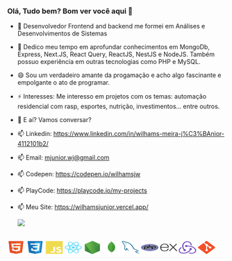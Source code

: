 ### Olá, Tudo bem? Bom ver você aqui 👋 

- 🔭 Desenvolvedor Frontend and backend me formei em Análises e Desenvolvimentos de Sistemas
- 👯  Dedico meu tempo em aprofundar conhecimentos em MongoDb, Express, Next.JS, React Query, ReactJS, NestJS e NodeJS.
Também possuo experiência em outras tecnologias como PHP e MySQL.
- 😄 Sou um verdadeiro amante da progamação e acho algo fascinante e empolgante o ato de programar.
- ⚡ Interesses: Me interesso em projetos com os temas: automação residencial com rasp, esportes, nutrição, investimentos... entre outros.
- 🌱 E aí? Vamos conversar?

- 📫 Linkedin: https://www.linkedin.com/in/wilhams-meira-j%C3%BAnior-4112101b2/
- 📫 Email: mjunior.wj@gmail.com
- 📫 Codepen: https://codepen.io/wilhamsjw
- 📫 PlayCode: https://playcode.io/my-projects
- 📫 Meu Site: https://wilhamsjunior.vercel.app/
  <!-- <img height="180em" src="https://github-readme-stats.vercel.app/api?username=wilhamsJW&show_icons=true&theme=radical&include_all_commits=true&count_private=true"/> -->

  <img height="180em" src="https://github-readme-stats.vercel.app/api/top-langs/?username=wilhamsJW&layout=compact&langs_count=7&theme=radical"/>

<!-- Ícones de Html, Css, JS e react -->
<div style="display: inline_block"><br>
    <img align="center" alt="HTML" height="30" width="40" src="https://raw.githubusercontent.com/devicons/devicon/master/icons/html5/html5-original.svg">
    <img align="center" alt="CSS" height="30" width="40" src="https://raw.githubusercontent.com/devicons/devicon/master/icons/css3/css3-original.svg">
  <img align="center" alt="JavaScript" height="30" width="40" src="https://raw.githubusercontent.com/devicons/devicon/master/icons/javascript/javascript-plain.svg">
    <img align="center" alt="React" height="30" width="40" src="https://raw.githubusercontent.com/devicons/devicon/master/icons/react/react-original.svg">
      <img align="center" alt="React" height="30" width="40" src="https://raw.githubusercontent.com/devicons/devicon/master/icons/nodejs/nodejs-original.svg">
        <img align="center" alt="React" height="30" width="40" src="https://raw.githubusercontent.com/devicons/devicon/master/icons/mongodb/mongodb-original.svg">
          <img align="center" alt="React" height="30" width="40" src="https://raw.githubusercontent.com/devicons/devicon/master/icons/mysql/mysql-original.svg">
           <img align="center" alt="React" height="30" width="40" src="https://raw.githubusercontent.com/devicons/devicon/master/icons/php/php-original.svg">
       <img align="center" alt="React" height="30" width="40" src="https://raw.githubusercontent.com/devicons/devicon/master/icons/express/express-original.svg">
   <img align="center" alt="React" height="30" width="40" src="https://raw.githubusercontent.com/devicons/devicon/master/icons/redux/redux-original.svg">
  <img align="center" alt="React" height="30" width="40" src="https://raw.githubusercontent.com/devicons/devicon/master/icons/git/git-original.svg">

  

<!--
**wilhamsJW/wilhamsJW** is a ✨ _special_ ✨ repository because its `README.md` (this file) appears on your GitHub profile.

Here are some ideas to get you started:

- 🔭 I’m currently working on ...
- 🌱 I’m currently learning ...
- 👯 I’m looking to collaborate on ...
- 🤔 I’m looking for help with ...
- 💬 Ask me about ...
- 📫 How to reach me: ...
- 😄 Pronouns: ...
- ⚡ Fun fact: ...
-->
